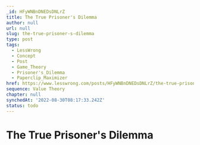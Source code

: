 ```yaml
---
_id: HFyWNBnDNEDsDNLrZ
title: The True Prisoner's Dilemma
author: null
url: null
slug: the-true-prisoner-s-dilemma
type: post
tags:
  - LessWrong
  - Concept
  - Post
  - Game_Theory
  - Prisoner's_Dilemma
  - Paperclip_Maximizer
href: https://www.lesswrong.com/posts/HFyWNBnDNEDsDNLrZ/the-true-prisoner-s-dilemma
sequence: Value Theory
chapter: null
synchedAt: '2022-08-30T08:17:33.242Z'
status: todo
---
```


# The True Prisoner's Dilemma

